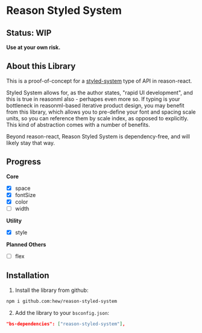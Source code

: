 # Reason Styled System

## Status: WIP

**Use at your own risk.**

## About this Library

This is a proof-of-concept for a [styled-system](https://github.com/styled-system/) type of API in reason-react. 

Styled System allows for, as the author states, "rapid UI development", and this is true in reasonml also - perhapes even more so.
If typing is your bottleneck in reasonml-based iterative product design, you may benefit from this library, which allows you to
pre-define your font and spacing scale units, so you can reference them by scale index, as opposed to explicitly. This kind of abstraction
comes with a number of benefits. 

Beyond reason-react, Reason Styled System is dependency-free, and will likely stay that way.

## Progress

**Core**
- [x] space
- [x] fontSize
- [x] color
- [ ] width

**Utility**
- [x] style

**Planned Others**
- [ ] flex


## Installation

1. Install the library from github:
  ```sh
  npm i github.com:hew/reason-styled-system
  ```

2. Add the library to your `bsconfig.json`:
  ```json
  "bs-dependencies": ["reason-styled-system"],
  ```
